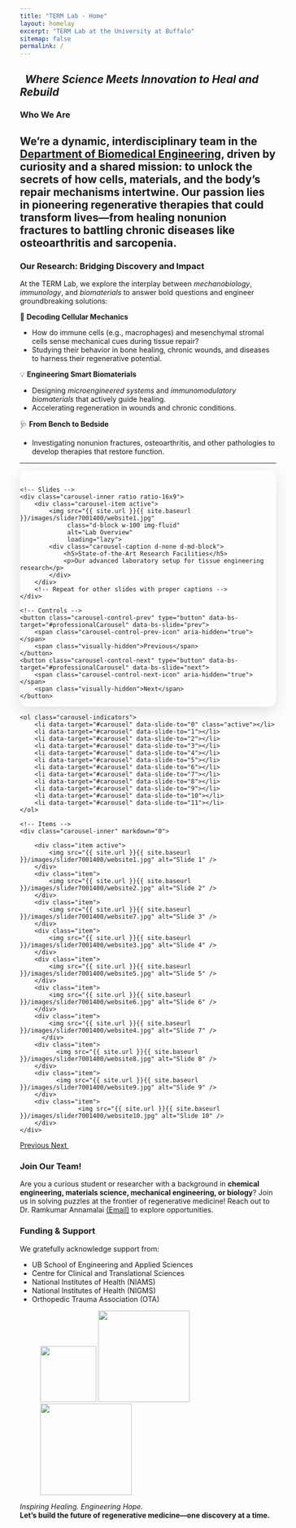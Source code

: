 ```yaml
---
title: "TERM Lab - Home"
layout: homelay
excerpt: "TERM Lab at the University at Buffalo"
sitemap: false
permalink: /
---
```

&nbsp;
*Where Science Meets Innovation to Heal and Rebuild*  
---
### **Who We Are**  
We’re a dynamic, interdisciplinary team in the [**Department of Biomedical Engineering**](https://engineering.buffalo.edu/bme.html), driven by curiosity and a shared mission: to unlock the secrets of how cells, materials, and the body’s repair mechanisms intertwine. Our passion lies in pioneering regenerative therapies that could transform lives—from healing nonunion fractures to battling chronic diseases like osteoarthritis and sarcopenia.
---
### **Our Research: Bridging Discovery and Impact**  
At the TERM Lab, we explore the interplay between *mechanobiology*, *immunology*, and *biomaterials* to answer bold questions and engineer groundbreaking solutions:  

🔬 **Decoding Cellular Mechanics**  
- How do immune cells (e.g., macrophages) and mesenchymal stromal cells sense mechanical cues during tissue repair?  
- Studying their behavior in bone healing, chronic wounds, and diseases to harness their regenerative potential.  

💡 **Engineering Smart Biomaterials**  
- Designing *microengineered systems* and *immunomodulatory biomaterials* that actively guide healing.  
- Accelerating regeneration in wounds and chronic conditions.  

🩺 **From Bench to Bedside**  
- Investigating nonunion fractures, osteoarthritis, and other pathologies to develop therapies that restore function.

---
<div id="professionalCarousel" class="carousel slide" data-bs-ride="carousel" data-bs-interval="6000" data-bs-pause="hover">
    <!-- Indicators -->
    <div class="carousel-indicators">
        <button type="button" data-bs-target="#professionalCarousel" data-bs-slide-to="0" class="active"></button>
        <button type="button" data-bs-target="#professionalCarousel" data-bs-slide-to="1"></button>
        <button type="button" data-bs-target="#professionalCarousel" data-bs-slide-to="2"></button>
        <button type="button" data-bs-target="#professionalCarousel" data-bs-slide-to="3"></button>
        <button type="button" data-bs-target="#professionalCarousel" data-bs-slide-to="4"></button>
        <button type="button" data-bs-target="#professionalCarousel" data-bs-slide-to="5"></button>
        <button type="button" data-bs-target="#professionalCarousel" data-bs-slide-to="6"></button>
        <button type="button" data-bs-target="#professionalCarousel" data-bs-slide-to="7"></button>
        <button type="button" data-bs-target="#professionalCarousel" data-bs-slide-to="8"></button>
        <button type="button" data-bs-target="#professionalCarousel" data-bs-slide-to="9"></button>
    </div>

    <!-- Slides -->
    <div class="carousel-inner ratio ratio-16x9">
        <div class="carousel-item active">
            <img src="{{ site.url }}{{ site.baseurl }}/images/slider7001400/website1.jpg" 
                 class="d-block w-100 img-fluid" 
                 alt="Lab Overview"
                 loading="lazy">
            <div class="carousel-caption d-none d-md-block">
                <h5>State-of-the-Art Research Facilities</h5>
                <p>Our advanced laboratory setup for tissue engineering research</p>
            </div>
        </div>
        <!-- Repeat for other slides with proper captions -->
    </div>

    <!-- Controls -->
    <button class="carousel-control-prev" type="button" data-bs-target="#professionalCarousel" data-bs-slide="prev">
        <span class="carousel-control-prev-icon" aria-hidden="true"></span>
        <span class="visually-hidden">Previous</span>
    </button>
    <button class="carousel-control-next" type="button" data-bs-target="#professionalCarousel" data-bs-slide="next">
        <span class="carousel-control-next-icon" aria-hidden="true"></span>
        <span class="visually-hidden">Next</span>
    </button>
</div>

<style>
.carousel {
    border-radius: 15px;
    overflow: hidden;
    box-shadow: 0 8px 30px rgba(0,0,0,0.12);
}

.carousel-item {
    transition: transform 0.6s ease-in-out;
}

.carousel-indicators [data-bs-target] {
    width: 12px;
    height: 12px;
    border-radius: 50%;
    margin: 0 8px;
    border: 2px solid #fff;
    background-color: transparent;
    opacity: 0.7;
    transition: all 0.3s ease;
}

.carousel-indicators .active {
    background-color: #fff;
    opacity: 1;
    transform: scale(1.2);
}

.carousel-control-prev,
.carousel-control-next {
    width: 6%;
    opacity: 0.9;
    transition: opacity 0.3s ease;
}

.carousel-control-prev-icon,
.carousel-control-next-icon {
    width: 2.5rem;
    height: 2.5rem;
    background-size: 100% 100%;
    filter: drop-shadow(0 2px 4px rgba(0,0,0,0.3));
}

.carousel-caption {
    background: rgba(0,0,0,0.6);
    border-radius: 10px;
    padding: 1.5rem;
    left: 50%;
    transform: translateX(-50%);
    bottom: 2rem;
    width: 80%;
    max-width: 800px;
}

.carousel-caption h5 {
    color: #fff;
    font-size: 1.4rem;
    font-weight: 600;
    margin-bottom: 0.8rem;
}

.carousel-caption p {
    font-size: 1rem;
    opacity: 0.9;
    margin-bottom: 0;
}
</style>
<!-- Menu 
<div markdown="0" id="carousel" class="carousel slide" data-ride="carousel" data-interval="5000" data-pause="hover" >
    <!-- Menu -->
    <ol class="carousel-indicators">
        <li data-target="#carousel" data-slide-to="0" class="active"></li>
        <li data-target="#carousel" data-slide-to="1"></li>
        <li data-target="#carousel" data-slide-to="2"></li>
        <li data-target="#carousel" data-slide-to="3"></li>
        <li data-target="#carousel" data-slide-to="4"></li>
        <li data-target="#carousel" data-slide-to="5"></li>
        <li data-target="#carousel" data-slide-to="6"></li>
        <li data-target="#carousel" data-slide-to="7"></li>
        <li data-target="#carousel" data-slide-to="8"></li>
        <li data-target="#carousel" data-slide-to="9"></li>
        <li data-target="#carousel" data-slide-to="10"></li>
        <li data-target="#carousel" data-slide-to="11"></li>
    </ol>

    <!-- Items -->
    <div class="carousel-inner" markdown="0">

        <div class="item active">
            <img src="{{ site.url }}{{ site.baseurl }}/images/slider7001400/website1.jpg" alt="Slide 1" />
        </div>
        <div class="item">
            <img src="{{ site.url }}{{ site.baseurl }}/images/slider7001400/website2.jpg" alt="Slide 2" />
        </div>
        <div class="item">
            <img src="{{ site.url }}{{ site.baseurl }}/images/slider7001400/website7.jpg" alt="Slide 3" />
        </div>
        <div class="item">
            <img src="{{ site.url }}{{ site.baseurl }}/images/slider7001400/website3.jpg" alt="Slide 4" />
        </div>
        <div class="item">
            <img src="{{ site.url }}{{ site.baseurl }}/images/slider7001400/website5.jpg" alt="Slide 5" />
        </div>
        <div class="item">
            <img src="{{ site.url }}{{ site.baseurl }}/images/slider7001400/website6.jpg" alt="Slide 6" />
        </div>  
        <div class="item">
            <img src="{{ site.url }}{{ site.baseurl }}/images/slider7001400/website4.jpg" alt="Slide 7" />
          </div>
        <div class="item">
              <img src="{{ site.url }}{{ site.baseurl }}/images/slider7001400/website8.jpg" alt="Slide 8" />
        </div>
        <div class="item">
              <img src="{{ site.url }}{{ site.baseurl }}/images/slider7001400/website9.jpg" alt="Slide 9" />
        </div>
        <div class="item">
                    <img src="{{ site.url }}{{ site.baseurl }}/images/slider7001400/website10.jpg" alt="Slide 10" />
        </div>
    </div>
  <a class="left carousel-control" href="#carousel" role="button" data-slide="prev">
    <span class="glyphicon glyphicon-chevron-left" aria-hidden="true"></span>
    <span class="sr-only">Previous</span>
  </a>
  <a class="right carousel-control" href="#carousel" role="button" data-slide="next">
    <span class="glyphicon glyphicon-chevron-right" aria-hidden="true"></span>
    <span class="sr-only">Next</span>
  </a>
</div>&nbsp;

### **Join Our Team!**  
Are you a curious student or researcher with a background in **chemical engineering, materials science, mechanical engineering, or biology**? Join us in solving puzzles at the frontier of regenerative medicine! Reach out to Dr. Ramkumar Annamalai [(Email)](mailto:ramkumar.suny@gmail.com) to explore opportunities.

### **Funding & Support**  
We gratefully acknowledge support from:  
- UB School of Engineering and Applied Sciences
- Centre for Clinical and Translational Sciences 
- National Institutes of Health (NIAMS)
- National Institutes of Health (NIGMS)
- Orthopedic Trauma Association (OTA)

<figure class="fourth">
  <img src="{{ site.url }}{{ site.baseurl }}/images/logopic/NIGMS.jpg" style="width: 110px">
  <img src="{{ site.url }}{{ site.baseurl }}/images/logopic/ota.png" style="width: 180px">
  <img src="{{ site.url }}{{ site.baseurl }}/images/logopic/NIAMS2.jpg" style="width: 180px">

  <!--img src="{{ site.url }}{{ site.baseurl }}/images/logopic/coe2.jpg" style="width: 210px">
  <!--<img src="{{ site.url }}{{ site.baseurl }}/images/logopic/Logo_NWO.jpg" style="width: 120px"> -->
  <!--<img src="{{ site.url }}{{ site.baseurl }}/images/logopic/Logo_ERC.jpg" style="width: 110px"> -->
</figure>

*Inspiring Healing. Engineering Hope.*  
**Let’s build the future of regenerative medicine—one discovery at a time.**  